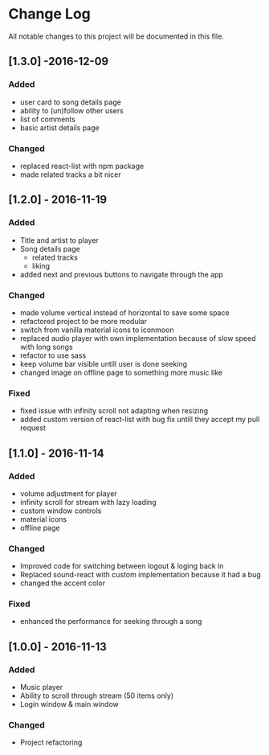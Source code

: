 # Change Log
All notable changes to this project will be documented in this file.

## [1.3.0] -2016-12-09
### Added 
- user card to song details page
- ability to (un)follow other users
- list of comments
- basic artist details page

### Changed
- replaced react-list with npm package
- made related tracks a bit nicer

## [1.2.0] - 2016-11-19
### Added
- Title and artist to player
- Song details page
	- related tracks
	- liking
- added next and previous buttons to navigate through the app

### Changed
- made volume vertical instead of horizontal to save some space
- refactored project to be more modular
- switch from vanilla material icons to iconmoon
- replaced audio player with own implementation because of slow speed with long songs
- refactor to use sass
- keep volume bar visible untill user is done seeking
- changed image on offline page to something more music like

### Fixed
- fixed issue with infinity scroll not adapting when resizing
- added custom version of react-list with bug fix untill they accept my pull request

## [1.1.0] - 2016-11-14
### Added
- volume adjustment for player
- infinity scroll for stream with lazy loading
- custom window controls
- material icons
- offline page

### Changed
- Improved code for switching between logout & loging back in
- Replaced sound-react with custom implementation because it had a bug
- changed the accent color

### Fixed
- enhanced the performance for seeking through a song

## [1.0.0] - 2016-11-13
### Added
- Music player
- Ability to scroll through stream (50 items only)
- Login window & main window

### Changed
- Project refactoring
